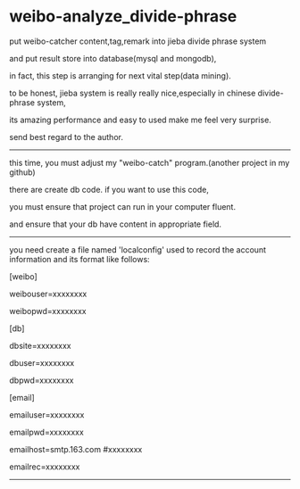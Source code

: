 # weibo-analyze_divide-phrase
put weibo-catcher content,tag,remark into jieba divide phrase system

and put result store into database(mysql and mongodb),

in fact, this step is arranging for next vital step(data mining).

to be honest, jieba system is really really nice,especially in chinese divide-phrase system,

its amazing performance and easy to used make me feel very surprise.

send best regard to the author.

------------------------------------------------------------------------
this time, you must adjust my "weibo-catch" program.(another project in my github)

there are create db code. if you want to use this code,

you must ensure that project can run in your computer fluent.

and ensure that your db have content in appropriate field.


---------------------------------------------------------------------------------------------------------
you need create a file named 'localconfig' used to record the account information and its format like follows:

[weibo]

weibouser=xxxxxxxx

weibopwd=xxxxxxxx

[db]

dbsite=xxxxxxxx

dbuser=xxxxxxxx

dbpwd=xxxxxxxx

[email]

emailuser=xxxxxxxx

emailpwd=xxxxxxxx

emailhost=smtp.163.com #xxxxxxxx

emailrec=xxxxxxxx

-------------------------------------
